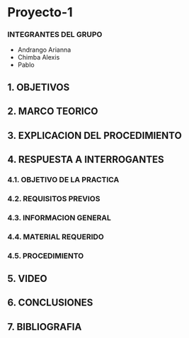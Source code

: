 # Proyecto-1
### INTEGRANTES DEL GRUPO

- Andrango Arianna
- Chimba Alexis
- Pablo

## 1. OBJETIVOS

## 2. MARCO TEORICO

## 3. EXPLICACION DEL PROCEDIMIENTO

## 4. RESPUESTA A INTERROGANTES 

### 4.1. OBJETIVO DE LA PRACTICA

### 4.2. REQUISITOS PREVIOS

### 4.3. INFORMACION GENERAL

### 4.4. MATERIAL REQUERIDO

### 4.5. PROCEDIMIENTO

## 5. VIDEO

## 6. CONCLUSIONES

## 7. BIBLIOGRAFIA

